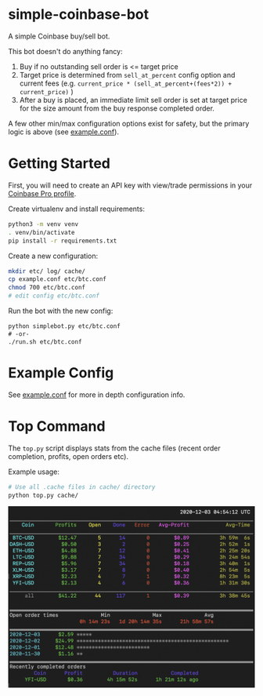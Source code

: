 # simple-coinbase-bot
A simple Coinbase buy/sell bot.

This bot doesn't do anything fancy:
1. Buy if no outstanding sell order is <= target price
2. Target price is determined from `sell_at_percent` config option and current
fees (e.g. `current_price * (sell_at_percent+(fees*2)) + current_price)` )
3. After a buy is placed, an immediate limit sell order is set at target price for
the size amount from the buy response completed order.

A few other min/max configuration options exist for safety, but the primary logic is
above (see [example.conf](example.conf)).

# Getting Started
First, you will need to create an API key with view/trade permissions in your
[Coinbase Pro profile](https://pro.coinbase.com/profile/api).

Create virtualenv and install requirements:
```bash
python3 -m venv venv
. venv/bin/activate
pip install -r requirements.txt
```

Create a new configuration:
```bash
mkdir etc/ log/ cache/
cp example.conf etc/btc.conf
chmod 700 etc/btc.conf
# edit config etc/btc.conf
```

Run the bot with the new config:
```
python simplebot.py etc/btc.conf
# -or-
./run.sh etc/btc.conf
```

# Example Config

See [example.conf](example.conf) for more in depth configuration info.

# Top Command

The `top.py` script displays stats from the cache files (recent order completion, profits, open orders etc).

Example usage:

```bash
# Use all .cache files in cache/ directory
python top.py cache/
```
![Top Example](/top1.png)

